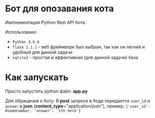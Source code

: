 # Бот для опозавания кота

Имплементация Python Rest API бота.

Использовано: 
- `Python 3.6.8`
- `flask 1.1.1` - веб фреймворк был выбран, 
так как он легкий и удобный для данной задачи
- `sqlite3` - простая и эффективная (для данной задачи) база


# Как запускать

Просто запустить python файл:
__app.py__

Для обращения к боту:
В __post__ запросе в боди передается `user_id` и `answer`
в __json__ (__content_type__="application/json"), пример:
`{'user_id': #somenumber, 'answer': 'sth here'}`
